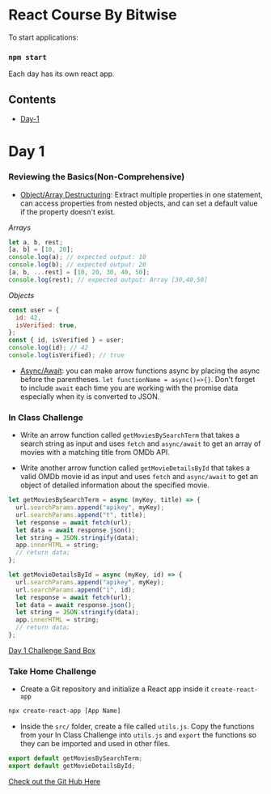 # React Course By Bitwise

To start applications:

### `npm start`

Each day has its own react app.

## Contents

- [Day-1](#day1)

# <a name="day1"></a>Day 1

### **Reviewing the Basics**(Non-Comprehensive)

- [Object/Array Destructuring](https://developer.mozilla.org/en-US/docs/Web/JavaScript/Reference/Operators/Destructuring_assignment): Extract multiple properties in one statement, can access properties from nested objects, and can set a default value if the property doesn't exist.

_Arrays_

```javascript
let a, b, rest;
[a, b] = [10, 20];
console.log(a); // expected output: 10
console.log(b); // expected output: 20
[a, b, ...rest] = [10, 20, 30, 40, 50];
console.log(rest); // expected output: Array [30,40,50]
```

_Objects_

```javascript
const user = {
  id: 42,
  isVerified: true,
};
const { id, isVerified } = user;
console.log(id); // 42
console.log(isVerified); // true
```

- [Async/Await](https://javascript.info/async-await): you can make arrow functions async by placing the async before the parentheses. `let functionName = async()=>{}`. Don't forget to include `await` each time you are working with the promise data especially when ity is converted to JSON.

### **In Class Challenge**

- Write an arrow function called `getMoviesBySearchTerm` that takes a search string as input and uses `fetch` and `async/await` to get an array of movies with a matching title from OMDb API.

- Write another arrow function called `getMovieDetailsById` that takes a valid OMDb movie id as input and uses `fetch` and `async/await` to get an object of detailed information about the specified movie.

```javascript
let getMoviesBySearchTerm = async (myKey, title) => {
  url.searchParams.append("apikey", myKey);
  url.searchParams.append("t", title);
  let response = await fetch(url);
  let data = await response.json();
  let string = JSON.stringify(data);
  app.innerHTML = string;
  // return data;
};

let getMovieDetailsById = async (myKey, id) => {
  url.searchParams.append("apikey", myKey);
  url.searchParams.append("i", id);
  let response = await fetch(url);
  let data = await response.json();
  let string = JSON.stringify(data);
  app.innerHTML = string;
  // return data;
};
```

[Day 1 Challenge Sand Box](https://codesandbox.io/s/day1-bitwise-in-class-8k6f6)

### **Take Home Challenge**

- Create a Git repository and initialize a React app inside it `create-react-app`

```bash
npx create-react-app [App Name]
```

- Inside the `src/` folder, create a file called `utils.js`. Copy the functions from your In Class Challenge into `utils.js` and `export` the functions so they can be imported and used in other files.

```javascript
export default getMoviesBySearchTerm;
export default getMovieDetailsById;
```

[Check out the Git Hub Here](https://github.com/SyntheticDesigner/React-bitwise/tree/main/day-1)

